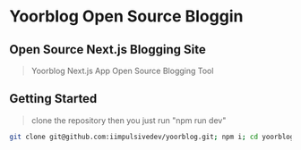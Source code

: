 # Yoorblog Open Source Bloggin

## Open Source Next.js Blogging Site

> Yoorblog Next.js App Open Source Blogging Tool

## Getting Started
> clone the repository
> then you just run "npm run dev"


```bash
git clone git@github.com:iimpulsivedev/yoorblog.git; npm i; cd yoorblog; npm run dev
```
